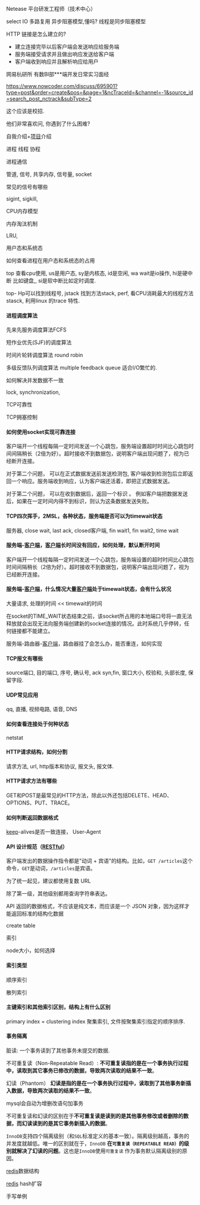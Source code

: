 Netease 平台研发工程师（技术中心）



select IO 多路复用 异步阻塞模型,懂吗? 线程是同步阻塞模型 



HTTP 链接是怎么建立的? 

- 建立连接完毕以后客户端会发送响应给服务端
- 服务端接受请求并且做出响应发送给客户端
- 客户端收到响应并且解析响应给用户



网易杭研所 有数BI部***端开发日常实习面经

https://www.nowcoder.com/discuss/695901?type=post&order=create&pos=&page=1&ncTraceId=&channel=-1&source_id=search_post_nctrack&subType=2



这个应该是校招.

他们非常喜欢问, 你遇到了什么困难? 

自我介绍+[项目]()介绍 

进程 线程 协程 

进程通信 

管道, 信号, 共享内存, 信号量, socket

常见的信号有哪些 

sigint, sigkill, 



CPU内存模型 



内存淘汰机制 

LRU, 

用户态和系统态 

如何查看进程在用户态和系统态的占用 

top 查看cpu使用, us是用户态, sy是内核态, id是空闲, wa wait是io操作, hi是硬中断 比如键盘,,  si是软中断比如定时调度. 

top- Hp可以找到线程号,  jstack 找到方法stack,  perf,  看CPU消耗最大的线程方法stasck, 利用linux 的trace 特性. 

#### 进程调度算法 

先来先服务调度算法FCFS

短作业优先(SJF)的调度算法

时间片轮转调度算法 round robin 

多级反馈队列调度算法 multiple feedback queue 适合I/O繁忙的. 

如何解决并发数据不一致 

lock,  synchronization, 



TCP可靠性 





TCP拥塞控制 



#### 如何使用socket实现可靠连接 

客户端开一个线程每隔一定时间发送一个心跳包，服务端设置超时时间比心跳包时间间隔稍长（2倍为好）。超时接收不到数据包，说明客户端出现问题了，视为已经断开连接。

对于第二个问题， 可以在正式数据发送前发送检测包, 客户端收到检测包后立即返回一个响应。服务端收到响应，认为客户端还活着，即把正式数据发送。

对于第二个问题， 可以在收到数据后，返回一个标识 。 例如客户端把数据发送后，如果在一定时间内得不到标识，则认为这条数据发送失败。



#### TCP四次挥手，2MSL，各种状态，服务端是否可以为timewait状态 

服务器,  close wait, last ack,  closed客户端,  fin wait1, fin wait2, time wait 

#### 服务端-[客户端]()，[客户端]()长时间没有回应，如何处理，默认断开时间

 客户端开一个线程每隔一定时间发送一个心跳包，服务端设置的超时时间比心跳包时间间隔稍长（2倍为好）。超时接收不到数据包，说明客户端出现问题了，视为已经断开连接。

#### 服务端-[客户端]()，什么情况大量[客户端]()处于timewait状态，会有什么状况 

大量请求, 处理的时间 << timewait的时间

在socket的TIME_WAIT状态结束之前，该socket所占用的本地端口号将一直无法释放就会出现无法向服务端创建新的socket连接的情况。此时系统几乎停转，任何链接都不能建立。



服务端-路由器-[客户端]()，路由器挂了会怎么办，能否重连，如何实现 







#### TCP报文有哪些 

source端口, 目的端口, 序号, 确认号, ack syn,fin, 窗口大小, 校验和, 头部长度, 保留字段.



#### UDP常见应用 

qq, 直播, 视频电路,  语音, DNS

#### 如何查看连接处于何种状态 

netstat   

#### HTTP请求结构，如何分割 

请求方法,  url, http版本和协议,  报文头, 报文体. 





#### HTTP请求方法有哪些 

GET和POST是最常见的HTTP方法，除此以外还包括DELETE、HEAD、OPTIONS、PUT、TRACE。



#### 如何判断返回数据格式 



[keep]()-alives是否一致连接， User-Agent 



#### API 设计规范（[RESTful](https://www.ruanyifeng.com/blog/2018/10/restful-api-best-practices.html)） 

客户端发出的数据操作指令都是"动词 + 宾语"的结构。比如，`GET /articles`这个命令，`GET`是动词，`/articles`是宾语。

为了统一起见，建议都使用复数 URL

除了第一级，其他级别都用查询字符串表达。

API 返回的数据格式，不应该是纯文本，而应该是一个 JSON 对象，因为这样才能返回标准的结构化数据



create table 



索引 





node大小，如何选择 



#### 索引类型 

顺序索引

散列索引



#### 主键索引和其他索引区别，结构上有什么区别 

primary index = clustering index 聚集索引,   文件按聚集索引指定的顺序排序. 



#### 事务隔离 

脏读: 一个事务读到了其他事务未提交的数据.

不可重复读（Non-Repeatable Read）: **不可重复读指的是在一个事务执行过程中，读取到其它事务已修改的数据，导致两次读取的结果不一致**。

幻读（Phantom） **幻读是指的是在一个事务执行过程中，读取到了其他事务新插入数据，导致两次读取的结果不一致**。

mysql会自动为增删改语句加事务

不可重复读和幻读的区别在于**不可重复读是读到的是其他事务修改或者删除的数据，而幻读读到的是其它事务新插入的数据**。

`InnoDB`支持四个隔离级别（和`SQL`标准定义的基本一致）。隔离级别越高，事务的并发度就越低。唯一的区别就在于，`InnoDB` **在`可重复读（REPEATABLE READ）`的级别就解决了幻读的问题**。这也是`InnoDB`使用`可重复读` 作为事务默认隔离级别的原因。





[redis]()数据结构 

[redis]() hash扩容 

手写单例


